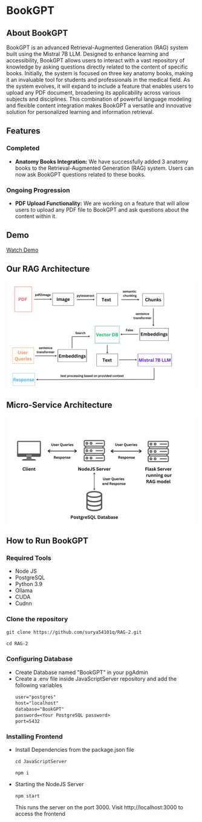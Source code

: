 # BookGPT

## About BookGPT
BookGPT is an advanced Retrieval-Augmented Generation (RAG) system built using the Mistral 7B LLM. Designed to enhance learning and accessibility, BookGPT allows users to interact with a vast repository of knowledge by asking questions directly related to the content of specific books. Initially, the system is focused on three key anatomy books, making it an invaluable tool for students and professionals in the medical field. As the system evolves, it will expand to include a feature that enables users to upload any PDF document, broadening its applicability across various subjects and disciplines. This combination of powerful language modeling and flexible content integration makes BookGPT a versatile and innovative solution for personalized learning and information retrieval.

## Features

### Completed
- **Anatomy Books Integration:**
  We have successfully added 3 anatomy books to the Retrieval-Augmented Generation (RAG) system. Users can now ask BookGPT questions related to these books.

### Ongoing Progression
- **PDF Upload Functionality:**
  We are working on a feature that will allow users to upload any PDF file to BookGPT and ask questions about the content within it.

## Demo
[Watch Demo](https://drive.google.com/file/d/11PfuL8QnYItnbMi0fu8Xk5yIBL1SjU5w/view?usp=sharing)

## Our RAG Architecture
<img src="./ImageAssets/rag-architecture-diagram.jpg" alt="Alt text" width="600">

## Micro-Service Architecture
<img src="./ImageAssets/Client.jpg" alt="Alt text" width="600">

## How to Run BookGPT
### Required Tools
  - Node JS
  - PostgreSQL
  - Python 3.9
  - Ollama
  - CUDA
  - Cudnn
### Clone the repository
  ```
  git clone https://github.com/surya54101q/RAG-2.git
  ```
  ```
  cd RAG-2
  ```

### Configuring Database
  - Create Database named "BookGPT" in your pgAdmin
  - Create a .env file inside JavaScriptServer repository and add the following variables
    ```
    user="postgres"
    host="localhost"
    database="BookGPT"
    password=<Your PostgreSQL password>
    port=5432
    ```

### Installing Frontend

  - Install Dependencies from the package.json file
    ```
    cd JavaScriptServer
    ```
    ```
    npm i
    ```
  - Starting the NodeJS Server
    ```
    npm start
    ```
    This runs the server on the port 3000. Visit http://localhost:3000 to access the frontend
